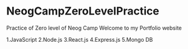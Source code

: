 # NeogCampZeroLevelPractice
 Practice of Zero level of Neog Camp
Welcome to my Portfolio website

1.JavaScript
2.Node.js
3.React.js
4.Express.js
5.Mongo DB